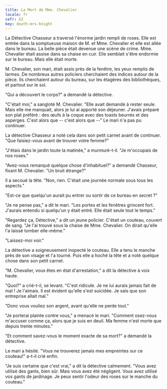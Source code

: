 ```yaml
---
title: La Mort de Mme. Chevalier
locale: fr
cefr: b2
key: death-mrs-knight
---
```


La Détective Chasseur a traversé l'énorme jardin rempli de roses. Elle est entrée dans la somptueuse maison de M. et Mme. Chevalier et elle est allée dans le bureau. La belle pièce était devenue une scène de crime. Mme. Chevalier était assise dans sa chaise en cuir. Elle semblait s'être endormie sur le bureau. Mais elle était morte.

M. Chevalier, son mari, était assis près de la fenêtre, les yeux remplis de larmes. De nombreux autres policiers cherchaient des indices autour de la pièce. Ils cherchaient autour du bureau, sur les étagères des bibliothèques, et partout sur le sol.

"Qui a découvert le corps?" a demandé la détective.

"C'était moi," a sangloté M. Chevalier. "Elle avait demandé à rester seule. Mais elle me manquait, alors je lui ai apporté son déjeuner. J'avais préparé son plat préféré : des œufs à la coque avec des toasts beurrés et des asperges. C'est alors que -- c'est alors que --" Le mari n'a pas pu continuer.

La détective Chasseur a noté cela dans son petit carnet avant de continuer. "Que faisiez-vous avant de trouver votre femme?"

"J'étais dans le jardin toute la matinée," a murmuré-t-il. "Je m'occupais de nos roses."

"Avez-vous remarqué quelque chose d'inhabituel?" a demandé Chasseur, fixant M. Chevalier. "Un bruit étrange?"

Il a secoué la tête. "Non, rien. C'était une journée normale sous tous les aspects."

"Est-ce que quelqu'un aurait pu entrer ou sortir de ce bureau en secret ?"

"Je ne pense pas," a dit le mari. "Les portes et les fenêtres grincent fort. J'aurais entendu si quelqu'un y était entré. Elle était seule tout le temps."

"Regardez ça, Détective," a dit un jeune policier. C'était un couteau, couvert de sang. "Je l'ai trouvé sous la chaise de Mme. Chevalier. On dirait qu'elle l'a laissé tomber elle-même."

"Laissez-moi voir."

La détective a soigneusement inspecté le couteau. Elle a tenu le manche près de son visage et l'a tourné. Puis elle a hoché la tête et a noté quelque chose dans son petit carnet.

"M. Chevalier, vous êtes en état d'arrestation," a dit la détective à voix haute.

"Quoi?" a crié-t-il, se levant. "C'est ridicule. Je ne lui aurais jamais fait de mal ! Je l'aimais. Il est évident qu'elle s'est suicidée. Je sais que son entreprise allait mal."

"Donc vous vouliez son argent, avant qu'elle ne perde tout."

"Je porterai plainte contre vous," a menacé le mari. "Comment osez-vous m'accuser comme ça, alors que je suis en deuil. Ma femme n'est morte que depuis trente minutes."

"Et comment savez-vous le moment exacte de sa mort?" a demandé la détective.

Le mari a hésité. "Vous ne trouverez jamais mes empreintes sur ce couteau!" a-t-il crié enfin.

"Je suis certaine que c'est vrai," a dit la détective calmement. "Vous avez utilisé des gants, bien sûr. Mais vous avez été négligent. Vous avez utilisé vos gants de jardinage. Je peux sentir  l'odeur des roses sur le manche du couteau."